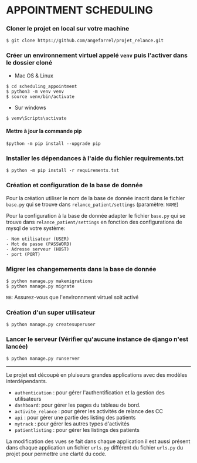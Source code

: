 # APPOINTMENT SCHEDULING

### Cloner le projet en local sur votre machine

```
$ git clone https://github.com/angefarrel/projet_relance.git
```

### Créer un environnement virtuel appelé ```venv``` puis l'activer dans le dossier cloné

* Mac OS & Linux

```
$ cd scheduling_appointment
$ python3 -m venv venv
$ source venv/bin/activate
```

* Sur windows

```
$ venv\Scripts\activate
```

#### Mettre à jour la commande pip

```
$python -m pip install --upgrade pip
```

### Installer les dépendances à l'aide du fichier requirements.txt

```
$ python -m pip install -r requirements.txt
```

### Création et configuration de la base de donnée

Pour la création utiliser le nom de la base de donnée inscrit dans le fichier ```base.py``` qui se trouve dans ```relance_patient/settings``` (paramètre: ```NAME```)

Pour la configuration à la base de donnée adapter le fichier ```base.py``` qui se trouve dans ```relance_patient/settings``` en fonction des configurations de mysql de votre système:

    - Nom utilisateur (USER)
    - Mot de passe (PASSWORD)
    - Adresse serveur (HOST)
    - port (PORT)

### Migrer les changemements dans la base de donnée

```
$ python manage.py makemigrations
$ python manage.py migrate
```
```NB```: Assurez-vous que l'environnment virtuel soit activé

### Création d'un super utilisateur

```
$ python manage.py createsuperuser
```


### Lancer le serveur (Vérifier qu'aucune instance de django n'est lancée)
```
$ python manage.py runserver
```


***
Le projet est découpé en pluiseurs grandes applications avec des modèles interdépendants. 
* ```authentication``` : pour gérer l'authentification et la gestion des utilisateurs
* ```dashboard```: pour gérer les pages du tableau de bord.
* ```activite_relance``` : pour gérer les activités de relance des CC
* ```api``` : pour gérer une partie des listing des patients
* ```mytrack``` : pour gérer les autres types d'activités
* ```patientlisting``` : pour gérer les listings des patients

La modification des vues se fait dans chaque application
il est aussi présent dans chaque application un fichier ```urls.py``` différent du fichier ```urls.py``` du projet pour permettre une clarté du code.
